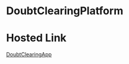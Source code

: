 # DoubtClearingPlatform


# Hosted Link
[DoubtClearingApp](https://doubt-clearing-platform.herokuapp.com/)
